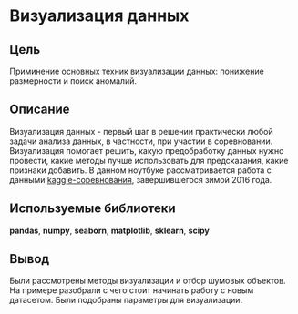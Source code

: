 # Визуализация данных
## Цель
Приминение основных техник визуализации данных: понижение размерности и поиск аномалий.
## Описание
Визуализация данных - первый шаг в решении практически любой задачи анализа данных, в частности, при участии в соревновании. Визуализация помогает решить, какую предобработку данных нужно провести, какие методы лучше использовать для предсказания, какие признаки добавить. В данном ноутбуке рассматривается работа с данными [kaggle-соревнования](https://www.kaggle.com/c/prudential-life-insurance-assessment), завершившегося зимой 2016 года.
## Используемые библиотеки
__pandas__, __numpy__, __seaborn__, __matplotlib__, __sklearn__, __scipy__
## Вывод
Были рассмотрены методы визуализации и отбор шумовых объектов. На примере разобрали с чего стоит начинать работу с новым датасетом. Были подобраны параметры для визуализации.
